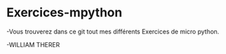 # Exercices-mpython



-Vous trouverez dans ce git tout mes différents Exercices de micro python.

-WILLIAM THERER

